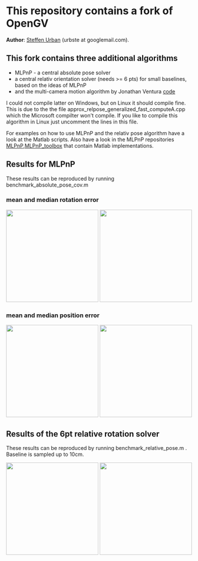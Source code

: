 # This repository contains a fork of OpenGV
**Author**: [Steffen Urban](http://www.ipf.kit.edu/english/staff_urban_steffen.php) (urbste at googlemail.com).

## This fork contains three additional algorithms

- MLPnP - a central absolute pose solver
- a central relativ orientation solver (needs >= 6 pts) for small baselines, based on the ideas of MLPnP
- and the multi-camera motion algorithm by Jonathan Ventura [code](https://github.com/jonathanventura/multi-camera-motion)

I could not compile latter on Windows, but on Linux it should compile fine.
This is due to the the file approx_relpose_generalized_fast_computeA.cpp which the Microsoft compilter
won't compile.
If you like to compile this algorithm in Linux just uncomment the lines in this file.

For examples on how to use MLPnP and the relativ pose algorithm have a look at
the Matlab scripts.
Also have a look in the MLPnP repositories [MLPnP](https://github.com/urbste/MLPnP_matlab),[MLPnP\_toolbox](https://github.com/urbste/MLPnP_matlab_toolbox) that contain Matlab implementations.

## Results for MLPnP
These results can be reproduced by running benchmark_absolute\_pose\_cov.m

### mean and median rotation error

<img src="resources/mean_rot_error.png" width="250">
<img src="resources/median_rot_error.png" width="250">

### mean and median position error

<img src="resources/mean_pos_error.png" width="250">
<img src="resources/median_pos_error.png" width="250">

## Results of the 6pt relative rotation solver

These results can be reproduced by running benchmark\_relative\_pose.m .
Baseline is sampled up to 10cm.

<img src="resources/rel_ori_median_rot_error.png" width="250">
<img src="resources/rel_ori_runtime.png" width="250">


